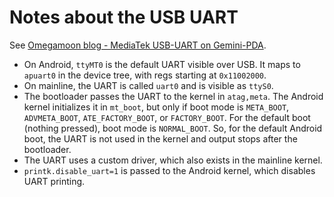 # Notes about the USB UART

See [Omegamoon blog - MediaTek USB-UART on Gemini-PDA](http://www.omegamoon.com/blog/index.php?entry=entry180626-210224).

- On Android, `ttyMT0` is the default UART visible over USB. It maps to
  `apuart0` in the device tree, with regs starting at `0x11002000`.
- On mainline, the UART is called `uart0` and is visible as `ttyS0`.
- The bootloader passes the UART to the kernel in `atag,meta`. The Android
  kernel initializes it in `mt_boot`, but only if boot mode is `META_BOOT`,
  `ADVMETA_BOOT`, `ATE_FACTORY_BOOT`, or `FACTORY_BOOT`. For the default boot
  (nothing pressed), boot mode is `NORMAL_BOOT`. So, for the default Android
  boot, the UART is not used in the kernel and output stops after the
  bootloader.
- The UART uses a custom driver, which also exists in the mainline kernel.
- `printk.disable_uart=1` is passed to the Android kernel, which disables UART
  printing.
